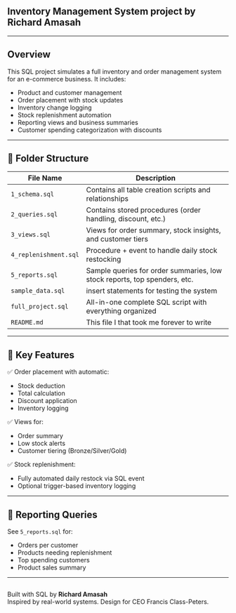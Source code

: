  ## Inventory Management System   project by **Richard Amasah**

---

##  Overview
This SQL project simulates a full inventory and order management system for an e-commerce business. It includes:

- Product and customer management
- Order placement with stock updates
- Inventory change logging
- Stock replenishment automation
- Reporting views and business summaries
- Customer spending categorization with discounts

---

## 📁 Folder Structure

| File Name           | Description |
|---------------------|-------------|
| `1_schema.sql`      | Contains all table creation scripts and relationships |
| `2_queries.sql`     | Contains stored procedures (order handling, discount, etc.) |
| `3_views.sql`       | Views for order summary, stock insights, and customer tiers |
| `4_replenishment.sql` | Procedure + event to handle daily stock restocking |
| `5_reports.sql`     | Sample queries for order summaries, low stock reports, top spenders, etc. |
| `sample_data.sql`   |  insert statements for testing the system |
| `full_project.sql`  | All-in-one complete SQL script with everything organized |
| `README.md`         | This file I that took me forever to write |

---

## 📌 Key Features

✅ Order placement with automatic:
- Stock deduction  
- Total calculation  
- Discount application  
- Inventory logging  

✅ Views for:
- Order summary  
- Low stock alerts  
- Customer tiering (Bronze/Silver/Gold)

✅ Stock replenishment:
- Fully automated daily restock via SQL event
- Optional trigger-based inventory logging

---

## 🧠 Reporting Queries
See `5_reports.sql` for:
- Orders per customer
- Products needing replenishment
- Top spending customers
- Product sales summary

---

## 
Built with SQL by **Richard Amasah**  
Inspired by real-world systems. Design for CEO Francis Class-Peters.

